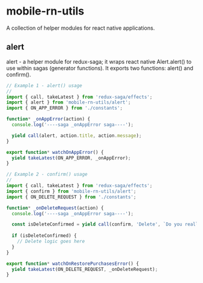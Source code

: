 # mobile-rn-utils

A collection of helper modules for react native applications.

## alert

alert - a helper module for redux-saga; it wraps react native Alert.alert() to use within sagas (generator functions). It exports two functions: alert() and confirm().

```javascript
// Example 1 - alert() usage
//
import { call, takeLatest } from 'redux-saga/effects';
import { alert } from 'mobile-rn-utils/alert';
import { ON_APP_ERROR } from './constants';

function* _onAppError(action) {
  console.log('----saga _onAppError saga----');

  yield call(alert, action.title, action.message);
}

export function* watchOnAppError() {
  yield takeLatest(ON_APP_ERROR, _onAppError);
}

// Example 2 - confirm() usage
//
import { call, takeLatest } from 'redux-saga/effects';
import { confirm } from 'mobile-rn-utils/alert';
import { ON_DELETE_REQUEST } from './constants';

function* _onDeleteRequest(action) {
  console.log('----saga _onAppError saga----');

  const isDeleteConfirmed = yield call(confirm, 'Delete', `Do you really want to delete ${action.name}?`);
  
  if (isDeleteConfirmed) {
    // Delete logic goes here
  }
}

export function* watchOnRestorePurchasesError() {
  yield takeLatest(ON_DELETE_REQUEST, _onDeleteRequest);
}
```
